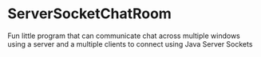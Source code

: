# ServerSocketChatRoom
Fun little program that can communicate chat across multiple windows using a server and a multiple clients to connect using Java Server Sockets
